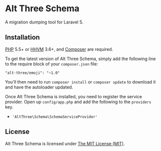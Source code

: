 # Alt Three Schema

A migration dumping tool for Laravel 5.

## Installation

[PHP](https://php.net) 5.5+ or [HHVM](http://hhvm.com) 3.6+, and [Composer](https://getcomposer.org) are required.

To get the latest version of Alt Three Schema, simply add the following line to the require block of your `composer.json` file:

```
"alt-three/emoji": "~1.0"
```

You'll then need to run `composer install` or `composer update` to download it and have the autoloader updated.

Once Alt Three Schema is installed, you need to register the service provider. Open up `config/app.php` and add the following to the `providers` key.

* `'AltThree\Schema\SchemaServiceProvider'`


## License

Alt Three Schema is licensed under [The MIT License (MIT)](LICENSE).
